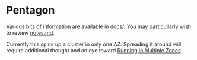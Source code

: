 # Pentagon

Various bits of information are available in [docs/](docs/). You may particullarly wish to review [notes.md](docs/notes.md).

Currently this spins up a cluster in only one AZ. Spreading it around will require additional thought and an eye toward [Running in Multiple Zones](http://kubernetes.io/docs/admin/multiple-zones/).
